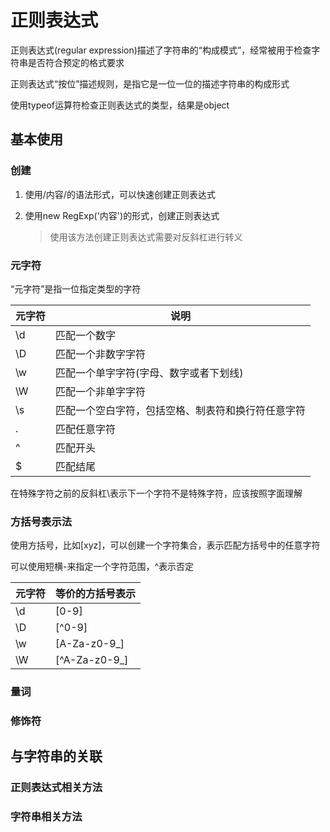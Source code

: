 # 正则表达式

正则表达式(regular expression)描述了字符串的“构成模式”，经常被用于检查字符串是否符合预定的格式要求

正则表达式“按位”描述规则，是指它是一位一位的描述字符串的构成形式

使用typeof运算符检查正则表达式的类型，结果是object

## 基本使用

### 创建

1. 使用/内容/的语法形式，可以快速创建正则表达式

2. 使用new RegExp('内容')的形式，创建正则表达式

   > 使用该方法创建正则表达式需要对反斜杠进行转义

### 元字符

“元字符”是指一位指定类型的字符

| 元字符 | 说明                                               |
| ------ | -------------------------------------------------- |
| \d     | 匹配一个数字                                       |
| \D     | 匹配一个非数字字符                                 |
| \w     | 匹配一个单字字符(字母、数字或者下划线)             |
| \W     | 匹配一个非单字字符                                 |
| \s     | 匹配一个空白字符，包括空格、制表符和换行符任意字符 |
| .      | 匹配任意字符                                       |
| ^      | 匹配开头                                           |
| $      | 匹配结尾                                           |

在特殊字符之前的反斜杠\表示下一个字符不是特殊字符，应该按照字面理解

### 方括号表示法

使用方括号，比如[xyz]，可以创建一个字符集合，表示匹配方括号中的任意字符

可以使用短横-来指定一个字符范围，^表示否定

| 元字符 | 等价的方括号表示 |
| ------ | ---------------- |
| \d     | [0-9]            |
| \D     | [^0-9]           |
| \w     | [A-Za-z0-9_]     |
| \W     | [^A-Za-z0-9_]    |



### 量词

### 修饰符

## 与字符串的关联

### 正则表达式相关方法

### 字符串相关方法